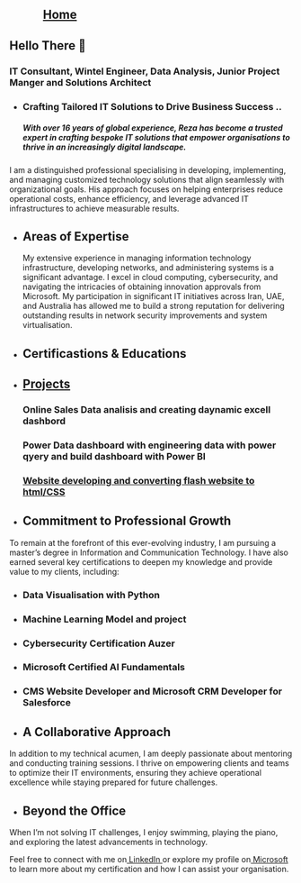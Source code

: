 ##  &nbsp;  &nbsp;  &nbsp;  &nbsp;        &nbsp;          &nbsp; <a href="https://reza-nejad1975.github.io/portfolio/">Home</a> 

  
## Hello There &#128075;  

### IT Consultant, Wintel Engineer, Data Analysis, Junior Project Manger and Solutions Architect

- ### Crafting Tailored IT Solutions to Drive Business Success ..
  ##### With over 16 years of global experience, Reza has become a trusted expert in crafting bespoke IT solutions that empower organisations to thrive in an increasingly digital landscape.
I am a distinguished professional specialising in developing, implementing, and managing customized technology solutions that align seamlessly with organizational goals. His approach focuses on helping enterprises reduce operational costs, enhance efficiency, and leverage advanced IT infrastructures to achieve measurable results.

- ## Areas of Expertise
  My extensive experience in managing information technology infrastructure, developing networks, and administering systems is a significant advantage. I excel in cloud computing, cybersecurity, and navigating the intricacies of obtaining innovation approvals from Microsoft. My participation in significant IT initiatives across Iran, UAE, and Australia has allowed me to build a strong reputation for delivering outstanding results in network security improvements and system virtualisation.

- ## Certificastions & Educations

- ## <a href="https://reza-nejad1975.github.io/Projects/"> Projects </a>
  ### Online Sales Data analisis and creating daynamic excell dashbord
  ### Power Data dashboard with engineering data with power qyery and build dashboard with Power BI


  ### [Website developing and converting flash website to html/CSS](https://reza-nejad1975.github.io/Kathleen-McArthur/) 

- ## Commitment to Professional Growth
To remain at the forefront of this ever-evolving industry, I am pursuing a master’s degree in Information and Communication Technology. I have also earned several key certifications to deepen my knowledge and provide value to my clients, including:

- ### Data Visualisation with Python
- ### Machine Learning Model and project
- ### Cybersecurity Certification Auzer
- ### Microsoft Certified AI Fundamentals
- ### CMS Website Developer and Microsoft CRM Developer for Salesforce

- ## A Collaborative Approach
In addition to my technical acumen, I am deeply passionate about mentoring and conducting training sessions. I thrive on empowering clients and teams to optimize their IT environments, ensuring they achieve operational excellence while staying prepared for future challenges.

- ## Beyond the Office
When I’m not solving IT challenges, I enjoy swimming, playing the piano, and exploring the latest advancements in technology.

Feel free to connect with me on<a
href="https://www.linkedin.com/in/richard-nejad-0263492a/"> LinkedIn </a>or explore my profile on<a href="https://learn.microsoft.com/en-us/users/rezanejad-5436/transcript/7xoo1uzwq5o4k69"> Microsoft </a>to learn more about my certification and how I can assist your organisation.
